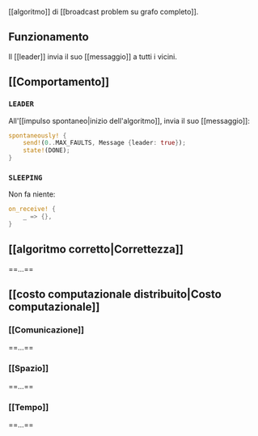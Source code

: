 [[algoritmo]] di [[broadcast problem su grafo completo]].

## Funzionamento

 Il [[leader]] invia il suo [[messaggio]] a tutti i vicini.

## [[Comportamento]]

### `LEADER`

All'[[impulso spontaneo|inizio dell'algoritmo]], invia il suo [[messaggio]]:
```rust
spontaneously! {
	send!(0..MAX_FAULTS, Message {leader: true});
	state!(DONE);
}
```

### `SLEEPING`

Non fa niente:
```rust
on_receive! {
	_ => {},
}
```

## [[algoritmo corretto|Correttezza]]

==...==

## [[costo computazionale distribuito|Costo computazionale]]

### [[Comunicazione]]

==...==
### [[Spazio]]

==...==
### [[Tempo]]

==...==